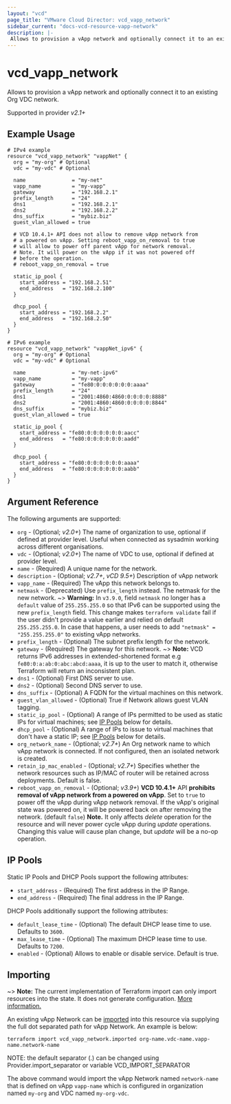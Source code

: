 ```yaml
---
layout: "vcd"
page_title: "VMware Cloud Director: vcd_vapp_network"
sidebar_current: "docs-vcd-resource-vapp-network"
description: |-
 Allows to provision a vApp network and optionally connect it to an existing Org VDC network.
---
```


# vcd\_vapp\_network

 Allows to provision a vApp network and optionally connect it to an existing Org VDC network.

Supported in provider *v2.1+*

## Example Usage

```hcl
# IPv4 example
resource "vcd_vapp_network" "vappNet" {
  org = "my-org" # Optional
  vdc = "my-vdc" # Optional

  name               = "my-net"
  vapp_name          = "my-vapp"
  gateway            = "192.168.2.1"
  prefix_length      = "24"
  dns1               = "192.168.2.1"
  dns2               = "192.168.2.2"
  dns_suffix         = "mybiz.biz"
  guest_vlan_allowed = true

  # VCD 10.4.1+ API does not allow to remove vApp network from
  # a powered on vApp. Setting reboot_vapp_on_removal to true
  # will allow to power off parent vApp for network removal.
  # Note. It will power on the vApp if it was not powered off 
  # before the operation.
  # reboot_vapp_on_removal = true

  static_ip_pool {
    start_address = "192.168.2.51"
    end_address   = "192.168.2.100"
  }

  dhcp_pool {
    start_address = "192.168.2.2"
    end_address   = "192.168.2.50"
  }
}

# IPv6 example
resource "vcd_vapp_network" "vappNet_ipv6" {
  org = "my-org" # Optional
  vdc = "my-vdc" # Optional

  name               = "my-net-ipv6"
  vapp_name          = "my-vapp"
  gateway            = "fe80:0:0:0:0:0:0:aaaa"
  prefix_length      = "24"
  dns1               = "2001:4860:4860:0:0:0:0:8888"
  dns2               = "2001:4860:4860:0:0:0:0:8844"
  dns_suffix         = "mybiz.biz"
  guest_vlan_allowed = true

  static_ip_pool {
    start_address = "fe80:0:0:0:0:0:0:aacc"
    end_address   = "fe80:0:0:0:0:0:0:aadd"
  }

  dhcp_pool {
    start_address = "fe80:0:0:0:0:0:0:aaaa"
    end_address   = "fe80:0:0:0:0:0:0:aabb"
  }
}
```

## Argument Reference

The following arguments are supported:

* `org` - (Optional; *v2.0+*) The name of organization to use, optional if defined at provider level. Useful when 
  connected as sysadmin working across different organisations.
* `vdc` - (Optional; *v2.0+*) The name of VDC to use, optional if defined at provider level.
* `name` - (Required) A unique name for the network.
* `description` - (Optional; *v2.7+*, *vCD 9.5+*) Description of vApp network
* `vapp_name` - (Required) The vApp this network belongs to.
* `netmask` - (Deprecated) Use `prefix_length` instead. The netmask for the new network.
~> **Warning:** In `v3.9.0`, field `netmask` no longer has a `default` value of  `255.255.255.0` so that IPv6 can be supported using the new `prefix_length` field. 
This change makes `terraform validate` fail if the user didn't provide a value earlier and relied on default `255.255.255.0`.
In case that happens, a user needs to add `"netmask" = "255.255.255.0"` to existing vApp networks.
* `prefix_length` - (Optional) The subnet prefix length for the network.
* `gateway` - (Required) The gateway for this network.
~> **Note:** VCD returns IPv6 addresses in extended-shortened format e.g `fe80:0:a:ab:0:abc:abcd:aaaa`, it is up to the user
to match it, otherwise Terraform will return an inconsistent plan.
* `dns1` - (Optional) First DNS server to use.
* `dns2` - (Optional) Second DNS server to use.
* `dns_suffix` - (Optional) A FQDN for the virtual machines on this network.
* `guest_vlan_allowed` - (Optional) True if Network allows guest VLAN tagging.
* `static_ip_pool` - (Optional) A range of IPs permitted to be used as static IPs for virtual machines; see [IP Pools](#ip-pools) below for details.
* `dhcp_pool` - (Optional) A range of IPs to issue to virtual machines that don't have a static IP; see [IP Pools](#ip-pools) below for details.
* `org_network_name` - (Optional; *v2.7+*) An Org network name to which vApp network is connected. If not configured, then an isolated network is created.
* `retain_ip_mac_enabled` - (Optional; *v2.7+*) Specifies whether the network resources such as IP/MAC of router will be retained across deployments. Default is false.
* `reboot_vapp_on_removal` - (Optional; *v3.9+*) **VCD 10.4.1+** API **prohibits removal of vApp
  network from a powered on vApp**. Set to `true` to power off the vApp during vApp network removal.
  If the vApp's original state was powered on, it will be powered back on after removing the
  network. (default `false`) **Note.** It only affects *delete* operation for the resource and will
  never power cycle vApp during *update* operations. Changing this value will cause plan change, but
  *update* will be a no-op operation.


<a id="ip-pools"></a>
## IP Pools

Static IP Pools and DHCP Pools support the following attributes:

* `start_address` - (Required) The first address in the IP Range.
* `end_address` - (Required) The final address in the IP Range.

DHCP Pools additionally support the following attributes:

* `default_lease_time` - (Optional) The default DHCP lease time to use. Defaults to `3600`.
* `max_lease_time` - (Optional) The maximum DHCP lease time to use. Defaults to `7200`.
* `enabled` - (Optional) Allows to enable or disable service. Default is true.

## Importing

~> **Note:** The current implementation of Terraform import can only import resources into the state.
It does not generate configuration. [More information.](https://www.terraform.io/docs/import/)

An existing vApp Network can be [imported][docs-import] into this resource
via supplying the full dot separated path for vApp Network. An example is below:

[docs-import]: https://www.terraform.io/docs/import/

```
terraform import vcd_vapp_network.imported org-name.vdc-name.vapp-name.network-name
```

NOTE: the default separator (.) can be changed using Provider.import_separator or variable VCD_IMPORT_SEPARATOR

The above command would import the vApp Network named `network-name` that is defined on vApp `vapp-name` 
which is configured in organization named `my-org` and VDC named `my-org-vdc`.
